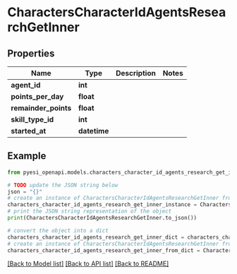 # CharactersCharacterIdAgentsResearchGetInner


## Properties

Name | Type | Description | Notes
------------ | ------------- | ------------- | -------------
**agent_id** | **int** |  | 
**points_per_day** | **float** |  | 
**remainder_points** | **float** |  | 
**skill_type_id** | **int** |  | 
**started_at** | **datetime** |  | 

## Example

```python
from pyesi_openapi.models.characters_character_id_agents_research_get_inner import CharactersCharacterIdAgentsResearchGetInner

# TODO update the JSON string below
json = "{}"
# create an instance of CharactersCharacterIdAgentsResearchGetInner from a JSON string
characters_character_id_agents_research_get_inner_instance = CharactersCharacterIdAgentsResearchGetInner.from_json(json)
# print the JSON string representation of the object
print(CharactersCharacterIdAgentsResearchGetInner.to_json())

# convert the object into a dict
characters_character_id_agents_research_get_inner_dict = characters_character_id_agents_research_get_inner_instance.to_dict()
# create an instance of CharactersCharacterIdAgentsResearchGetInner from a dict
characters_character_id_agents_research_get_inner_from_dict = CharactersCharacterIdAgentsResearchGetInner.from_dict(characters_character_id_agents_research_get_inner_dict)
```
[[Back to Model list]](../README.md#documentation-for-models) [[Back to API list]](../README.md#documentation-for-api-endpoints) [[Back to README]](../README.md)


